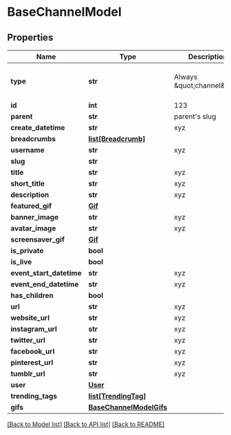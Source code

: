 # BaseChannelModel

## Properties
Name | Type | Description | Notes
------------ | ------------- | ------------- | -------------
**type** | **str** | Always \&quot;channel\&quot; | [optional] [default to 'channel']
**id** | **int** | 123 | [optional] 
**parent** | **str** | parent&#39;s slug | [optional] 
**create_datetime** | **str** | xyz | [optional] 
**breadcrumbs** | [**list[Breadcrumb]**](Breadcrumb.md) |  | [optional] 
**username** | **str** | xyz | [optional] 
**slug** | **str** |  | [optional] 
**title** | **str** | xyz | [optional] 
**short_title** | **str** | xyz | [optional] 
**description** | **str** | xyz | [optional] 
**featured_gif** | [**Gif**](Gif.md) |  | [optional] 
**banner_image** | **str** | xyz | [optional] 
**avatar_image** | **str** | xyz | [optional] 
**screensaver_gif** | [**Gif**](Gif.md) |  | [optional] 
**is_private** | **bool** |  | [optional] 
**is_live** | **bool** |  | [optional] 
**event_start_datetime** | **str** | xyz | [optional] 
**event_end_datetime** | **str** | xyz | [optional] 
**has_children** | **bool** |  | [optional] 
**url** | **str** | xyz | [optional] 
**website_url** | **str** | xyz | [optional] 
**instagram_url** | **str** | xyz | [optional] 
**twitter_url** | **str** | xyz | [optional] 
**facebook_url** | **str** | xyz | [optional] 
**pinterest_url** | **str** | xyz | [optional] 
**tumblr_url** | **str** | xyz | [optional] 
**user** | [**User**](User.md) |  | [optional] 
**trending_tags** | [**list[TrendingTag]**](TrendingTag.md) |  | [optional] 
**gifs** | [**BaseChannelModelGifs**](BaseChannelModelGifs.md) |  | [optional] 

[[Back to Model list]](../README.md#documentation-for-models) [[Back to API list]](../README.md#documentation-for-api-endpoints) [[Back to README]](../README.md)



